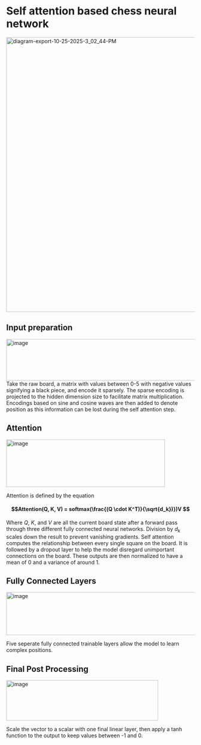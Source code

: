 # Self attention based chess neural network
<img width="1550" height="733" alt="diagram-export-10-25-2025-3_02_44-PM" src="https://github.com/user-attachments/assets/0ea6f4a1-daf1-41cb-ae13-529f4bdf2ffb" />

## Input preparation
<img width="548" height="111" alt="image" src="https://github.com/user-attachments/assets/31797e7b-0bc7-42a9-898e-e7a38dbfa106" />
Take the raw board, a matrix with values between 0-5 with negative values signifying a black piece, and encode it sparsely. The sparse encoding is projected to the hidden dimension size to facilitate matrix multiplication. Encodings based on sine and cosine waves are then added to denote position as this information can be lost during the self attention step.

## Attention
<img width="424" height="127" alt="image" src="https://github.com/user-attachments/assets/74cd5b06-24e5-40b1-8658-16564689b9de" />

Attention is defined by the equation
#### $$Attention(Q, K, V) = softmax(\frac{(Q \cdot K^T)}{\sqrt{d_k})})V $$
Where $Q$, $K$, and $V$ are all the current board state after a forward pass through three different fully connected neural networks. Division by $d_k$ scales down the result to prevent vanishing gradients. Self attention computes the relationship between every single square on the board. It is followed by a dropout layer to help the model disregard unimportant connections on the board. These outputs are then normalized to have a mean of 0 and a variance of around 1.

## Fully Connected Layers
<img width="549" height="115" alt="image" src="https://github.com/user-attachments/assets/e903645a-71ad-4fff-ad8d-22b52548ab8d" />

Five seperate fully connected trainable layers allow the model to learn complex positions.

## Final Post Processing
<img width="406" height="108" alt="image" src="https://github.com/user-attachments/assets/58d523f8-07aa-4d1a-a67c-41bda8330ddb" />

Scale the vector to a scalar with one final linear layer, then apply a tanh function to the output to keep values between -1 and 0.
